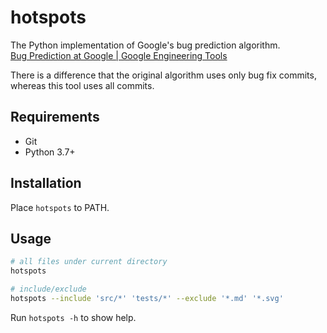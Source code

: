 # hotspots

The Python implementation of Google's bug prediction algorithm.  
[Bug Prediction at Google | Google Engineering Tools](http://google-engtools.blogspot.com/2011/12/bug-prediction-at-google.html)

There is a difference that the original algorithm uses only bug fix commits, whereas this tool uses all commits.


## Requirements

- Git
- Python 3.7+


## Installation

Place `hotspots` to PATH.


## Usage

```sh
# all files under current directory
hotspots

# include/exclude
hotspots --include 'src/*' 'tests/*' --exclude '*.md' '*.svg'
```

Run `hotspots -h` to show help.
